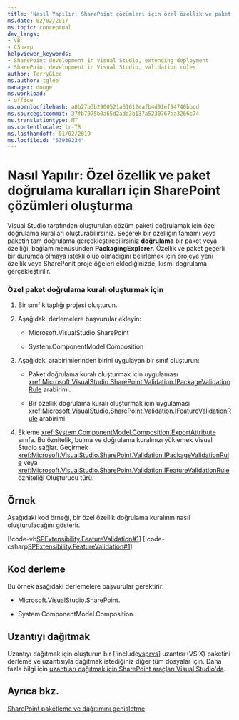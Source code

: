 ```yaml
---
title: 'Nasıl Yapılır: SharePoint çözümleri için özel özellik ve paket doğrulama kuralları oluşturma | Microsoft Docs'
ms.date: 02/02/2017
ms.topic: conceptual
dev_langs:
- VB
- CSharp
helpviewer_keywords:
- SharePoint development in Visual Studio, extending deployment
- SharePoint development in Visual Studio, validation rules
author: TerryGLee
ms.author: tglee
manager: douge
ms.workload:
- office
ms.openlocfilehash: a8b27b3b2900521a61612eafb4d91ef94740bbcd
ms.sourcegitcommit: 37fb7075b0a65d2add3b137a5230767aa3266c74
ms.translationtype: MT
ms.contentlocale: tr-TR
ms.lasthandoff: 01/02/2019
ms.locfileid: "53939234"
---
```

# <a name="how-to-create-custom-feature-and-package-validation-rules-for-sharepoint-solutions"></a>Nasıl Yapılır: Özel özellik ve paket doğrulama kuralları için SharePoint çözümleri oluşturma
  Visual Studio tarafından oluşturulan çözüm paketi doğrulamak için özel doğrulama kuralları oluşturabilirsiniz. Seçerek bir özelliğin tamamı veya paketin tam doğrulama gerçekleştirebilirsiniz **doğrulama** bir paket veya özelliği, bağlam menüsünden **PackagingExplorer**. Özellik ve paket geçerli bir durumda olmaya istekli olup olmadığını belirlemek için projeye yeni özellik veya SharePonit proje öğeleri eklediğinizde, kısmi doğrulama gerçekleştirilir.  
  
### <a name="to-create-a-custom-package-validation-rule"></a>Özel paket doğrulama kuralı oluşturmak için  
  
1.  Bir sınıf kitaplığı projesi oluşturun.  
  
2.  Aşağıdaki derlemelere başvurular ekleyin:  
  
    -   Microsoft.VisualStudio.SharePoint  
  
    -   System.ComponentModel.Composition  
  
3.  Aşağıdaki arabirimlerinden birini uygulayan bir sınıf oluşturun:  
  
    -   Paket doğrulama kuralı oluşturmak için uygulaması <xref:Microsoft.VisualStudio.SharePoint.Validation.IPackageValidationRule> arabirimi.  
  
    -   Bir özellik doğrulama kuralı oluşturmak için uygulaması <xref:Microsoft.VisualStudio.SharePoint.Validation.IFeatureValidationRule> arabirimi.  
  
4.  Ekleme <xref:System.ComponentModel.Composition.ExportAttribute> sınıfa. Bu öznitelik, bulma ve doğrulama kuralınızı yüklemek Visual Studio sağlar. Geçirmek <xref:Microsoft.VisualStudio.SharePoint.Validation.IPackageValidationRule> veya <xref:Microsoft.VisualStudio.SharePoint.Validation.IFeatureValidationRule> özniteliği Oluşturucu türü.  
  
## <a name="example"></a>Örnek  
 Aşağıdaki kod örneği, bir özel özellik doğrulama kuralının nasıl oluşturulacağını gösterir.  
  
 [!code-vb[SPExtensibility.FeatureValidation#1](../sharepoint/codesnippet/VisualBasic/featurevalidation/extension/customvalidationrule.vb#1)]
 [!code-csharp[SPExtensibility.FeatureValidation#1](../sharepoint/codesnippet/CSharp/featurevalidation/extension/customfeaturevalidationrule.cs#1)]  
  
## <a name="compile-the-code"></a>Kod derleme  
 Bu örnek aşağıdaki derlemelere başvurular gerektirir:  
  
-   Microsoft.VisualStudio.SharePoint.  
  
-   System.ComponentModel.Composition.  
  
## <a name="deploy-the-extension"></a>Uzantıyı dağıtmak  
 Uzantıyı dağıtmak için oluşturun bir [!include[vsprvs](../sharepoint/includes/vsprvs-md.md)] uzantısı (VSIX) paketini derleme ve uzantısıyla dağıtmak istediğiniz diğer tüm dosyalar için. Daha fazla bilgi için [uzantıları dağıtmak için SharePoint araçları Visual Studio'da](../sharepoint/deploying-extensions-for-the-sharepoint-tools-in-visual-studio.md).  
  
## <a name="see-also"></a>Ayrıca bkz.
 [SharePoint paketleme ve dağıtımını genişletme](../sharepoint/extending-sharepoint-packaging-and-deployment.md)  

